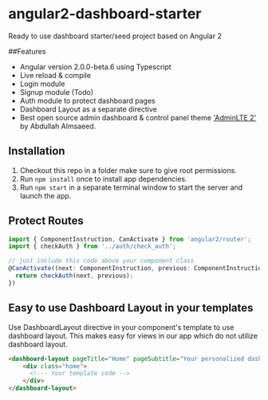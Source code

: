 # angular2-dashboard-starter
Ready to use dashboard starter/seed project based on Angular 2

##Features

- Angular version 2.0.0-beta.6 using Typescript
- Live reload & compile
- Login module
- Signup module (Todo)
- Auth module to protect dashboard pages
- Dashboard Layout as a separate directive
- Best open source admin dashboard & control panel theme ['AdminLTE 2'](https://almsaeedstudio.com/) by Abdullah Almsaeed.

## Installation

1. Checkout this repo in a folder make sure to give root permissions.
2. Run `npm install` once to install app dependencies.
3. Run `npm start` in a separate terminal window to start the server and launch the app.

## Protect Routes

```TypeScript
import { ComponentInstruction, CanActivate } from 'angular2/router';
import { checkAuth } from '../auth/check_auth';

// just include this code above your component class
@CanActivate((next: ComponentInstruction, previous: ComponentInstruction) => {
  return checkAuth(next, previous);
})
```

## Easy to use Dashboard Layout in your templates

Use DashboardLayout directive in your component's template to use dashboard layout. This makes easy for views in our app which do not utilize dashboard layout.

```HTML
<dashboard-layout pageTitle="Home" pageSubtitle="Your personalized dashboard and control panel">
    <div class="home">
      <!--- Your template code -->
    </div>
</dashboard-layout>
```
